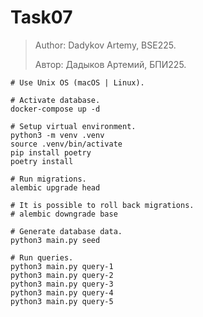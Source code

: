 # Task07

> Author: Dadykov Artemy, BSE225.
>
> Автор: Дадыков Артемий, БПИ225.

```shell
# Use Unix OS (macOS | Linux).

# Activate database.
docker-compose up -d

# Setup virtual environment.
python3 -m venv .venv
source .venv/bin/activate
pip install poetry
poetry install

# Run migrations.
alembic upgrade head

# It is possible to roll back migrations.
# alembic downgrade base

# Generate database data.
python3 main.py seed

# Run queries.
python3 main.py query-1
python3 main.py query-2
python3 main.py query-3
python3 main.py query-4
python3 main.py query-5
```